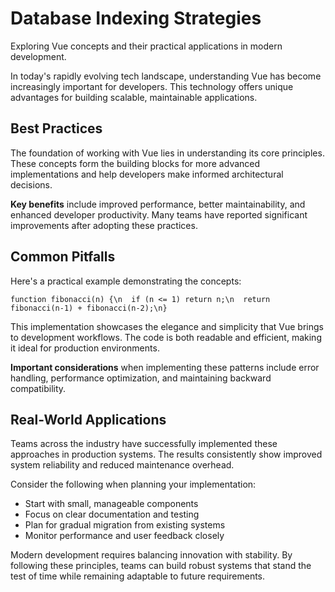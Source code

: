 # Database Indexing Strategies

Exploring Vue concepts and their practical applications in modern development.

In today's rapidly evolving tech landscape, understanding Vue has become increasingly important for developers. This technology offers unique advantages for building scalable, maintainable applications.

## Best Practices

The foundation of working with Vue lies in understanding its core principles. These concepts form the building blocks for more advanced implementations and help developers make informed architectural decisions.

**Key benefits** include improved performance, better maintainability, and enhanced developer productivity. Many teams have reported significant improvements after adopting these practices.

## Common Pitfalls

Here's a practical example demonstrating the concepts:

<pre><code>function fibonacci(n) {\n  if (n <= 1) return n;\n  return fibonacci(n-1) + fibonacci(n-2);\n}</code></pre>

This implementation showcases the elegance and simplicity that Vue brings to development workflows. The code is both readable and efficient, making it ideal for production environments.

**Important considerations** when implementing these patterns include error handling, performance optimization, and maintaining backward compatibility.

## Real-World Applications

Teams across the industry have successfully implemented these approaches in production systems. The results consistently show improved system reliability and reduced maintenance overhead.

Consider the following when planning your implementation:

- Start with small, manageable components
- Focus on clear documentation and testing
- Plan for gradual migration from existing systems
- Monitor performance and user feedback closely

Modern development requires balancing innovation with stability. By following these principles, teams can build robust systems that stand the test of time while remaining adaptable to future requirements.
